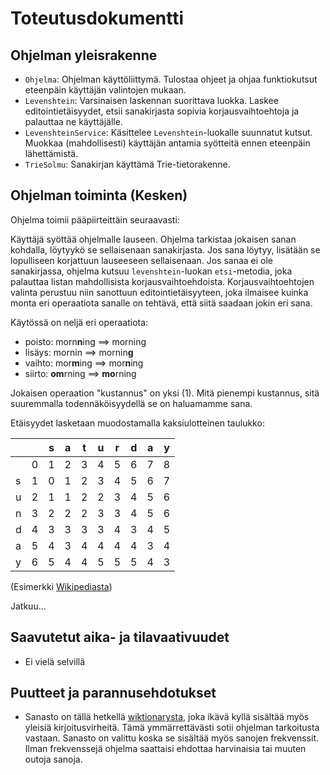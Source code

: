 # Toteutusdokumentti

## Ohjelman yleisrakenne

- `Ohjelma`: Ohjelman käyttöliittymä. Tulostaa ohjeet ja ohjaa funktiokutsut eteenpäin käyttäjän valintojen mukaan.
- `Levenshtein`: Varsinaisen laskennan suorittava luokka. Laskee editointietäisyydet, etsii sanakirjasta sopivia korjausvaihtoehtoja ja palauttaa ne käyttäjälle.
- `LevenshteinService`: Käsittelee `Levenshtein`-luokalle suunnatut kutsut. Muokkaa (mahdollisesti) käyttäjän antamia syötteitä ennen eteenpäin lähettämistä.
- `TrieSolmu`: Sanakirjan käyttämä Trie-tietorakenne.

## Ohjelman toiminta (Kesken)

Ohjelma toimii pääpiirteittäin seuraavasti:

Käyttäjä syöttää ohjelmalle lauseen. Ohjelma tarkistaa jokaisen sanan kohdalla, löytyykö se sellaisenaan sanakirjasta. Jos sana löytyy, lisätään se lopulliseen korjattuun lauseeseen sellaisenaan. Jos sanaa ei ole sanakirjassa, ohjelma kutsuu `levenshtein`-luokan `etsi`-metodia, joka palauttaa listan mahdollisista korjausvaihtoehdoista. Korjausvaihtoehtojen valinta perustuu niin sanottuun editointietäisyyteen, joka ilmaisee kuinka monta eri operaatiota sanalle on tehtävä, että siitä saadaan jokin eri sana.

Käytössä on neljä eri operaatiota:
- poisto: morn**n**ing ==> morning
- lisäys: mornin ==> mornin**g**
- vaihto: mor**m**ing ==> mor**n**ing
- siirto: **om**rning ==> **mo**rning

Jokaisen operaation "kustannus" on yksi (1). Mitä pienempi kustannus, sitä suuremmalla todennäköisyydellä se on haluamamme sana.

Etäisyydet lasketaan muodostamalla kaksiulotteinen taulukko:

|   |   | s | a | t | u | r | d | a | y |
| - | - | - | - | - | - | - | - | - | - |
|   | 0 | 1 | 2 | 3 | 4 | 5 | 6 | 7 | 8 |
| s | 1 | 0 | 1 | 2 | 3 | 4 | 5 | 6 | 7 |
| u | 2 | 1 | 1 | 2 | 2 | 3 | 4 | 5 | 6 |
| n | 3 | 2 | 2 | 2 | 3 | 3 | 4 | 5 | 6 |
| d | 4 | 3 | 3 | 3 | 3 | 4 | 3 | 4 | 5 |
| a | 5 | 4 | 3 | 4 | 4 | 4 | 4 | 3 | 4 |
| y | 6 | 5 | 4 | 4 | 5 | 5 | 5 | 4 | 3 |

(Esimerkki [Wikipediasta](https://en.wikipedia.org/wiki/Levenshtein_distance))

Jatkuu...

## Saavutetut aika- ja tilavaativuudet
- Ei vielä selvillä

## Puutteet ja parannusehdotukset
- Sanasto on tällä hetkellä [wiktionarysta](https://en.lexipedia.org/), joka ikävä kyllä sisältää myös yleisiä kirjoitusvirheitä. Tämä ymmärrettävästi sotii ohjelman tarkoitusta vastaan. Sanasto on valittu koska se sisältää myös sanojen frekvenssit. Ilman frekvenssejä ohjelma saattaisi ehdottaa harvinaisia tai muuten outoja sanoja.
